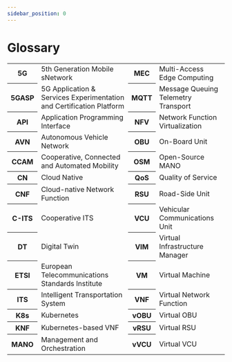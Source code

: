 ```yaml
---
sidebar_position: 0
---
```


# Glossary

<table>
  <tr>
    <th>5G</th>
    <td>5th Generation Mobile sNetwork </td>
    <th>MEC</th>
    <td>Multi-Access Edge Computing</td>
  </tr>
  <tr>
    <th>5GASP</th>
    <td>5G Application & Services Experimentation and Certification Platform</td>
    <th>MQTT</th>
    <td>Message Queuing Telemetry Transport</td>
  </tr>
  <tr>
    <th>API</th>
    <td>Application Programming Interface </td>
    <th>NFV</th>
    <td>Network Function Virtualization </td>
  </tr>
  <tr>
    <th>AVN</th>
    <td>Autonomous Vehicle Network</td>
    <th>OBU</th>
    <td>On-Board Unit</td>
  </tr>
  <tr>
    <th>CCAM</th>
    <td>Cooperative, Connected and Automated Mobility </td>
    <th>OSM</th>
    <td>Open-Source MANO</td>
  </tr>
  <tr>
    <th>CN</th>
    <td>Cloud Native</td>
    <th>QoS</th>
    <td>Quality of Service</td>
  </tr>
  <tr>
    <th>CNF</th>
    <td>Cloud-native Network Function </td>
    <th>RSU</th>
    <td>Road-Side Unit </td>
  </tr>
  <tr>
    <th>C-ITS</th>
    <td>Cooperative ITS</td>
    <th>VCU</th>
    <td>Vehicular Communications Unit </td>
  </tr>
  <tr>
    <th>DT</th>
    <td>Digital Twin</td>
    <th>VIM</th>
    <td>Virtual Infrastructure Manager</td>
  </tr>
  <tr>
    <th>ETSI</th>
    <td>European Telecommunications Standards Institute</td>
    <th>VM</th>
    <td>Virtual Machine</td>
  </tr>
  <tr>
    <th>ITS</th>
    <td>Intelligent Transportation System</td>
    <th>VNF</th>
    <td>Virtual Network Function</td>
  </tr>
  <tr>
    <th>K8s</th>
    <td>Kubernetes</td>
    <th>vOBU</th>
    <td>Virtual OBU</td>
  </tr>
  <tr>
    <th>KNF</th>
    <td>Kubernetes-based VNF</td>
    <th>vRSU</th>
    <td>Virtual RSU</td>
  </tr>
  <tr>
    <th>MANO</th>
    <td>Management and Orchestration</td>
    <th>vVCU</th>
    <td>Virtual VCU</td>
  </tr>
</table>